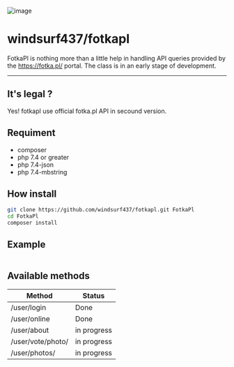 ![image](https://store-images.s-microsoft.com/image/apps.25752.9007199266579178.af0d2350-1c29-4348-a2d3-d358deee403e.f7f33e5a-ca7c-49ff-bf9d-98d03e2df1ad?mode=scale&q=90&h=300&w=300)

# windsurf437/fotkapl

FotkaPl is nothing more than a little help in handling API queries provided by the https://fotka.pl/ portal. The class is in an early stage of development.

---

## It's legal ?
Yes! fotkapl use official fotka.pl API in secound version.

##  Requiment

* composer
* php 7.4 or greater
* php 7.4-json
* php 7.4-mbstring

## How install

```bash
git clone https://github.com/windsurf437/fotkapl.git FotkaPl
cd FotkaPl
composer install
```

## Example

```php

```

## Available methods

|Method|Status|
|---|-----|
|/user/login|Done|
|/user/online|Done|
|/user/about|in progress|
|/user/vote/photo/|in progress|
|/user/photos/|in progress|
